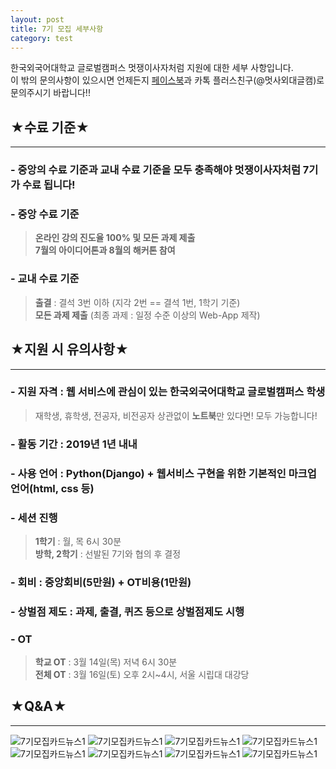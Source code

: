 ```yaml
---
layout: post
title: 7기 모집 세부사항
category: test
---
```


한국외국어대학교 글로벌캠퍼스 멋쟁이사자처럼 지원에 대한 세부 사항입니다.  
이 밖의 문의사항이 있으시면 언제든지 [페이스북](https://web.facebook.com/likelionhufs/?ref=bookmarks)과 카톡 플러스친구(@멋사외대글캠)로 문의주시기 바랍니다!!
  
  
## ★수료 기준★
* * *
### - 중앙의 수료 기준과 교내 수료 기준을 모두 충족해야 멋쟁이사자처럼 7기가 수료 됩니다!
### - 중앙 수료 기준
> **온라인 강의 진도율 100% 및 모든 과제 제출**  
> **7월의 아이디어톤과 8월의 해커톤 참여**
  
  
### - 교내 수료 기준
> **출결** : 결석 3번 이하 (지각 2번 == 결석 1번, 1학기 기준)  
> **모든 과제 제출** (최종 과제 : 일정 수준 이상의 Web-App 제작)
  
  
## ★지원 시 유의사항★
* * *
### - **지원 자격**  : 웹 서비스에 관심이 있는 한국외국어대학교 글로벌캠퍼스 학생
> 재학생, 휴학생, 전공자, 비전공자 상관없이 **노트북**만 있다면! 모두 가능합니다!  
  
  
### - **활동 기간**  : 2019년 1년 내내
### - **사용 언어**  : Python(Django) + 웹서비스 구현을 위한 기본적인 마크업 언어(html, css 등)
### - **세션 진행**
> **1학기** : 월, 목 6시 30분  
> **방학, 2학기** : 선발된 7기와 협의 후 결정
  
  
### - **회비**  : 중앙회비(5만원) + OT비용(1만원)
### - **상벌점 제도**  : 과제, 출결, 퀴즈 등으로 상벌점제도 시행
### - **OT**
> **학교 OT** : 3월 14일(목) 저녁 6시 30분  
> **전체 OT** : 3월 16일(토) 오후 2시~4시, 서울 시립대 대강당
  
  
## ★Q&A★
* * *
![7기모집카드뉴스1](https://user-images.githubusercontent.com/37537330/53237040-159e2680-36d9-11e9-8bed-55cc5d44d390.png)
![7기모집카드뉴스1](https://user-images.githubusercontent.com/37537330/53237041-159e2680-36d9-11e9-9457-8e962795e5b9.png)
![7기모집카드뉴스1](https://user-images.githubusercontent.com/37537330/53237042-159e2680-36d9-11e9-8dd6-de053ec569d6.png)
![7기모집카드뉴스1](https://user-images.githubusercontent.com/37537330/53237043-1636bd00-36d9-11e9-8b43-ad822914d712.png)
![7기모집카드뉴스1](https://user-images.githubusercontent.com/37537330/53237044-1636bd00-36d9-11e9-98a4-72a59aa23f75.png)
![7기모집카드뉴스1](https://user-images.githubusercontent.com/37537330/53237045-16cf5380-36d9-11e9-8562-9e4386a9b7a0.png)
![7기모집카드뉴스1](https://user-images.githubusercontent.com/37537330/53237046-16cf5380-36d9-11e9-8a08-b5a2c12e2a0d.png)
![7기모집카드뉴스1](https://user-images.githubusercontent.com/37537330/53237039-15059000-36d9-11e9-9d20-f4e0ad98f12a.png)


<!--
![123](https://user-images.githubusercontent.com/26536985/53106322-21250c80-3576-11e9-80e6-d5bc0b6a8f90.png)
-->
